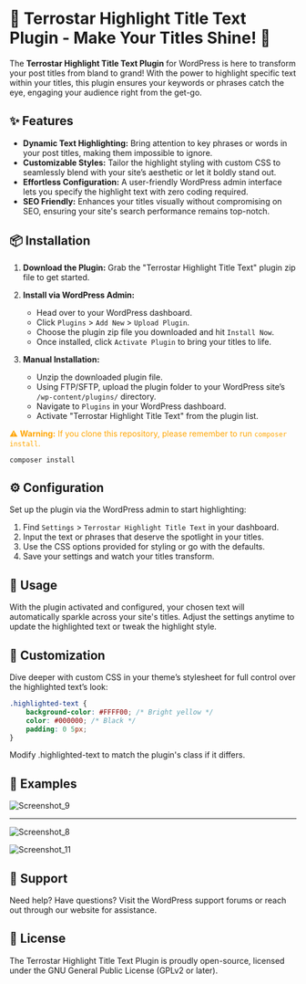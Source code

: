 # 🌟 Terrostar Highlight Title Text Plugin - Make Your Titles Shine! 🌟

The **Terrostar Highlight Title Text Plugin** for WordPress is here to transform your post titles from bland to grand! With the power to highlight specific text within your titles, this plugin ensures your keywords or phrases catch the eye, engaging your audience right from the get-go.

## ✨ Features

- **Dynamic Text Highlighting:** Bring attention to key phrases or words in your post titles, making them impossible to ignore.
- **Customizable Styles:** Tailor the highlight styling with custom CSS to seamlessly blend with your site’s aesthetic or let it boldly stand out.
- **Effortless Configuration:** A user-friendly WordPress admin interface lets you specify the highlight text with zero coding required.
- **SEO Friendly:** Enhances your titles visually without compromising on SEO, ensuring your site's search performance remains top-notch.

## 📦 Installation

1. **Download the Plugin:** Grab the "Terrostar Highlight Title Text" plugin zip file to get started.
2. **Install via WordPress Admin:**
   - Head over to your WordPress dashboard.
   - Click `Plugins` > `Add New` > `Upload Plugin`.
   - Choose the plugin zip file you downloaded and hit `Install Now`.
   - Once installed, click `Activate Plugin` to bring your titles to life.

3. **Manual Installation:**
   - Unzip the downloaded plugin file.
   - Using FTP/SFTP, upload the plugin folder to your WordPress site’s `/wp-content/plugins/` directory.
   - Navigate to `Plugins` in your WordPress dashboard.
   - Activate "Terrostar Highlight Title Text" from the plugin list.

<span style="color: orange;">⚠️ **Warning:** If you clone this repository, please remember to run `composer install`.</span>

```
composer install
```

## ⚙️ Configuration

Set up the plugin via the WordPress admin to start highlighting:

1. Find `Settings` > `Terrostar Highlight Title Text` in your dashboard.
2. Input the text or phrases that deserve the spotlight in your titles.
3. Use the CSS options provided for styling or go with the defaults.
4. Save your settings and watch your titles transform.

## 🔧 Usage

With the plugin activated and configured, your chosen text will automatically sparkle across your site's titles. Adjust the settings anytime to update the highlighted text or tweak the highlight style.

## 🎨 Customization

Dive deeper with custom CSS in your theme’s stylesheet for full control over the highlighted text’s look:

```css
.highlighted-text {
    background-color: #FFFF00; /* Bright yellow */
    color: #000000; /* Black */
    padding: 0 5px;
}
```
Modify .highlighted-text to match the plugin's class if it differs.

## 📝 Examples

<img src="https://github.com/abimaelst/terrostar-highlight-title-text/assets/49216154/9fc5446e-1393-4f6b-8cbc-d118124fcaac" alt="Screenshot_9" style="max-width: 600px;" />
<hr>
<img src="https://github.com/abimaelst/terrostar-highlight-title-text/assets/49216154/c38bad74-b31f-4424-bd81-a3979daa4745" alt="Screenshot_8" style="max-width: 600px;" />


![Screenshot_11]()


## 🤝 Support
Need help? Have questions? Visit the WordPress support forums or reach out through our website for assistance.

## 📜 License
The Terrostar Highlight Title Text Plugin is proudly open-source, licensed under the GNU General Public License (GPLv2 or later).
